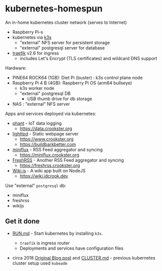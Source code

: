 kubernetes-homespun
===================

An in-home kubernetes cluster network (serves to Internet)

-	Raspberry Pi-s
-	kubernetes via [k3s](https://k3s.io)
	-	"external" NFS server for persistent storage
	-	"external" postgresql server for database
-	[traefik](https://github.com/containous/traefik) v2.6 for ingress
	-	includes Let's Encrypt (TLS certificates) and wildcard DNS support

Hardware:

-	PINE64 ROCK64 (1GB): Diet Pi (buster) : k3s control plane node
-	Raspberry Pi 4 B (4GB): Raspberry Pi OS (arm64 bullseye) 
	- k3s worker node
	- "external" postgresql DB
		-	USB thumb drive for db storage
-	NAS : "external" NFS server

Apps and services deployed via kubernetes:

-	[phant](https://hub.docker.com/r/dpcrook/phant_server-docker) - IoT data logging
	-	https://data.crookster.org
-	[lighttpd](https://hub.docker.com/r/dpcrook/alpine-lighttpd-static) - Static webpage server
	-	https://www.crookster.org
	-   https://buildbarkbetter.com
-	[miniflux](https://hub.docker.com/r/miniflux/miniflux) - RSS Feed aggregator and syncing
	-	https://miniflux.crookster.org
-	[FreshRSS](https://hub.docker.com/r/freshrss/freshrss) - Another RSS Feed aggregator and syncing
	-	https://freshrss.crookster.org
-	[Wiki.js](https://hub.docker.com/r/requarks/wiki) - A wiki app built on NodeJS
	-	https://wiki.idcrook.dev

Use "external" `postgresql` db:

-	miniflux
-	freshrss
-	wikijs

Get it done
-----------

-	[RUN.md](RUN.md) - Start kubernetes by installing `k3s`.

	-	`traefik` is ingress router
	-	Deployments and services have configuration files

-	circa 2018 [Original Blog post](https://idcrook.github.io/Kubernetes-Ubuntu-18.04-Bare-Metal-Single-Host/) and [CLUSTER.md](.archive/CLUSTER.md) - previous kubernetes cluster setup used `kubeadm`
